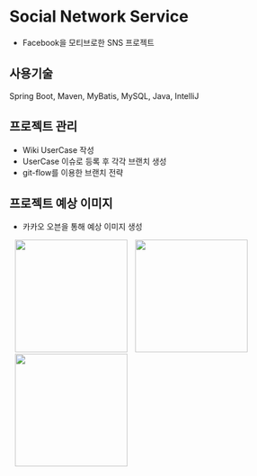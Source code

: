 # Social Network Service

* Facebook을 모티브로한 SNS 프로젝트

## 사용기술

Spring Boot, Maven, MyBatis, MySQL, Java, IntelliJ

## 프로젝트 관리 

* Wiki UserCase 작성
* UserCase 이슈로 등록 후 각각 브랜치 생성
* git-flow를 이용한 브랜치 전략

## 프로젝트 예상 이미지

* 카카오 오븐을 통해 예상 이미지 생성

<div>
<img src="https://user-images.githubusercontent.com/30396257/103454781-ad83e700-4d2a-11eb-927f-56078a1a24e0.png" width="200" style="margin:0 0 0 10px"></img
<img src="https://user-images.githubusercontent.com/30396257/103454782-ae1c7d80-4d2a-11eb-93e3-72e9a3737c96.png" width="200" style="margin:0 0 0 10px"></img>
<img src="https://user-images.githubusercontent.com/30396257/103454780-aceb5080-4d2a-11eb-862e-3cd5e157ccf5.png" width="200" style="margin:0 0 0 10px"></img>
<img src="https://user-images.githubusercontent.com/30396257/103454783-aeb51400-4d2a-11eb-9adc-7de7fb010334.png" width="200" style="margin:0 0 0 10px"></img>
</div>


